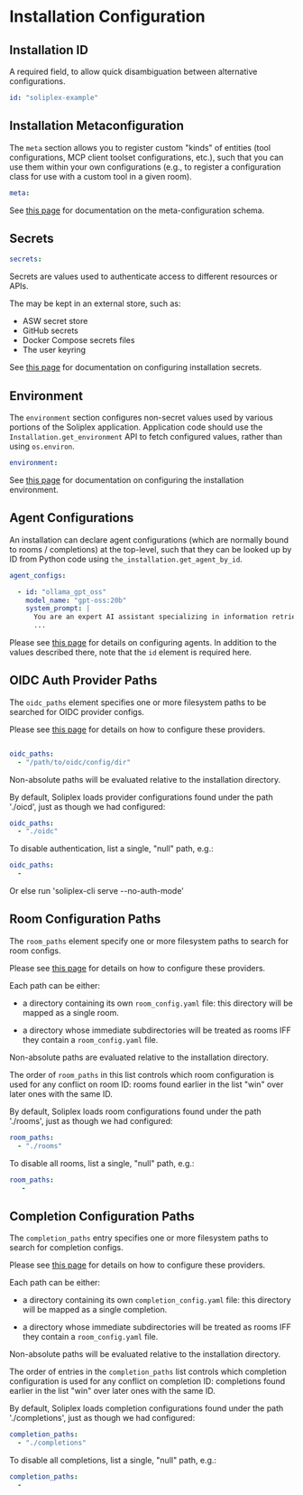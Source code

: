 # Installation Configuration

## Installation ID

A required field, to allow quick disambiguation between alternative
configurations.

```yaml
id: "soliplex-example"
```
## Installation Metaconfiguration

The `meta` section allows you to register custom "kinds" of entities (tool
configurations, MCP client toolset configurations, etc.), such that you
can use them within your own configurations (e.g., to register a configuration
class for use with a custom tool in a given room).

```yaml
meta:
```

See [this page](meta.md) for documentation on the meta-configuration schema.

## Secrets

```yaml
secrets:
```

Secrets are values used to authenticate access to different resources or
APIs.

The may be kept in an external store, such as:

- ASW secret store
- GitHub secrets
- Docker Compose secrets files
- The user keyring

See [this page](secrets.md) for documentation on configuring installation
secrets.

## Environment

The `environment` section configures non-secret values used by various
portions of the Soliplex application.  Application code should use the
`Installation.get_environment` API to fetch configured values, rather than
using `os.environ`.

```yaml
environment:
```

See [this page](environment.md) for documentation on configuring the
installation environment.

## Agent Configurations

An installation can declare agent configurations (which are normally bound
to rooms / completions) at the top-level, such that they can be
looked up by ID from Python code using `the_installation.get_agent_by_id`.

```yaml
agent_configs:

  - id: "ollama_gpt_oss"
    model_name: "gpt-oss:20b"
    system_prompt: |
      You are an expert AI assistant specializing in information retrieval.
      ...

```
Please see [this page](agents.md) for details on configuring agents.
In addition to the values described there, note that the `id` element is
required here.

## OIDC Auth Provider Paths

The `oidc_paths` element specifies one or more filesystem paths to be
searched for OIDC provider configs.

Please see [this page](oidc_providers.md) for details on how to configure
these providers.

```yaml

oidc_paths:
  - "/path/to/oidc/config/dir"
```

Non-absolute paths will be evaluated relative to the installation directory.

By default, Soliplex loads provider configurations found under the path
'./oicd', just as though we had configured:

```yaml
oidc_paths:
  - "./oidc"
```

To disable authentication, list a single, "null" path, e.g.:
```yaml
oidc_paths:
  -
```
Or else run 'soliplex-cli serve --no-auth-mode'

## Room Configuration Paths

The `room_paths` element specify one or more filesystem paths to
search for room configs.

Please see [this page](rooms.md) for details on how to configure
these providers.

Each path can be either:

- a directory containing its own `room_config.yaml` file:  this directory
  will be mapped as a single room.

- a directory whose immediate subdirectories will be treated as rooms
  IFF they contain a `room_config.yaml` file.

Non-absolute paths are evaluated relative to the installation directory.

The order of `room_paths` in this list controls which room configuration
is used for any conflict on room ID:  rooms found earlier in the list
"win" over later ones with the same ID.

By default, Soliplex loads room configurations found under the path './rooms',
just as though we had configured:

```yaml
room_paths:
  - "./rooms"
```
To disable all rooms, list a single, "null" path, e.g.:

```yaml
room_paths:
   -
```

## Completion Configuration Paths

The `completion_paths` entry specifies one or more filesystem paths to
search for completion configs.

Please see [this page](completions.md) for details on how to configure
these providers.

Each path can be either:

- a directory containing its own `completion_config.yaml` file:  this
  directory will be mapped as a single completion.

- a directory whose immediate subdirectories will be treated as rooms
  IFF they contain a `room_config.yaml` file.

Non-absolute paths will be evaluated relative to the installation directory.

The order of entries in the `completion_paths` list controls which completion
configuration is used for any conflict on completion ID:  completions
found earlier in the list "win" over later ones with the same ID.

By default, Soliplex loads completion configurations found under the path
'./completions', just as though we had configured:

```yaml
completion_paths:
  - "./completions"
```

To disable all completions, list a single, "null" path, e.g.:
```yaml
completion_paths:
  -
```
